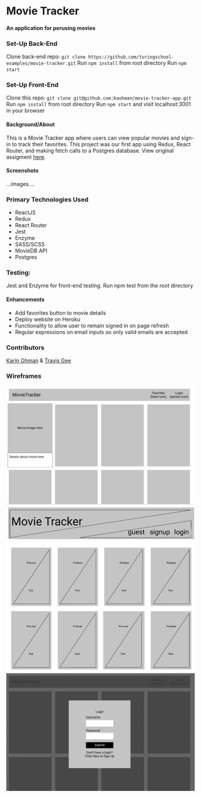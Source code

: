 # Movie Tracker
#### An application for perusing movies

### Set-Up Back-End
Clone back-end repo: ```git clone https://github.com/turingschool-examples/movie-tracker.git```
Run ```npm install``` from root directory
Run ```npm start```

### Set-Up Front-End
Clone this repo: ```git clone git@github.com:kaohman/movie-tracker-app.git```
Run ```npm install``` from root directory
Run ```npm start``` and visit localhost:3001 in your browser

#### Background/About
This is a Movie Tracker app where users can view popular movies and sign-in to track their favorites. This project was our first app using Redux, React Router, and making fetch calls to a Postgres database. View original assigment [here](https://github.com/turingschool-examples/movie-tracker).

#### Screenshots
...images....

### Primary Technologies Used
- ReactJS
- Redux
- React Router
- Jest
- Enzyme
- SASS/SCSS
- MovieDB API
- Postgres

### Testing:
Jest and Enzyme for front-end testing.
Run npm test from the root directory

#### Enhancements
- Add favorites button to movie details
- Deploy website on Heroku
- Functionality to allow user to remain signed in on page refresh
- Regular expressions on email inputs so only valid emails are accepted

### Contributors
[Karin Ohman](https://github.com/kaohman) & 
[Travis Gee](https://github.com/geet084)

### Wireframes
![wireframe 1](./public/assets/wireframe1.png)
![wireframe 2](./public/assets/wireframe2.png)
![wireframe 3](./public/assets/wireframe3.png)
